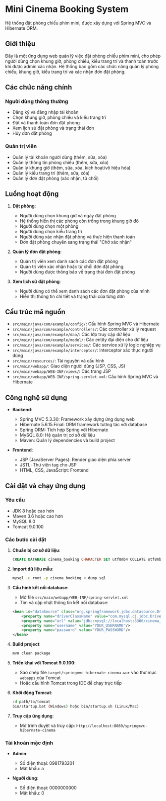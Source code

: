 # Mini Cinema Booking System

Hệ thống đặt phòng chiếu phim mini, được xây dựng với Spring MVC và Hibernate ORM.

## Giới thiệu

Đây là một ứng dụng web quản lý việc đặt phòng chiếu phim mini, cho phép người dùng chọn khung giờ, phòng chiếu, kiểu trang trí và thanh toán trước khi được admin xác nhận. Hệ thống bao gồm các chức năng quản lý phòng chiếu, khung giờ, kiểu trang trí và xác nhận đơn đặt phòng.

## Các chức năng chính

### Người dùng thông thường

- Đăng ký và đăng nhập tài khoản
- Chọn khung giờ, phòng chiếu và kiểu trang trí
- Đặt và thanh toán đơn đặt phòng
- Xem lịch sử đặt phòng và trạng thái đơn
- Hủy đơn đặt phòng

### Quản trị viên

- Quản lý tài khoản người dùng (thêm, sửa, xóa)
- Quản lý thông tin phòng chiếu (thêm, sửa, xóa)
- Quản lý khung giờ (thêm, sửa, xóa, kích hoạt/vô hiệu hóa)
- Quản lý kiểu trang trí (thêm, sửa, xóa)
- Quản lý đơn đặt phòng (xác nhận, từ chối)

## Luồng hoạt động

1. **Đặt phòng**:

   - Người dùng chọn khung giờ và ngày đặt phòng
   - Hệ thống hiển thị các phòng còn trống trong khung giờ đó
   - Người dùng chọn một phòng
   - Người dùng chọn kiểu trang trí
   - Người dùng xác nhận đặt phòng và thực hiện thanh toán
   - Đơn đặt phòng chuyển sang trạng thái "Chờ xác nhận"

2. **Quản lý đơn đặt phòng**:

   - Quản trị viên xem danh sách các đơn đặt phòng
   - Quản trị viên xác nhận hoặc từ chối đơn đặt phòng
   - Người dùng được thông báo về trạng thái đơn đặt phòng

3. **Xem lịch sử đặt phòng**:
   - Người dùng có thể xem danh sách các đơn đặt phòng của mình
   - Hiển thị thông tin chi tiết và trạng thái của từng đơn

## Cấu trúc mã nguồn

- `src/main/java/com/example/config/`: Cấu hình Spring MVC và Hibernate
- `src/main/java/com/example/controllers/`: Các controller xử lý request
- `src/main/java/com/example/dao/`: Các lớp truy cập dữ liệu
- `src/main/java/com/example/model/`: Các entity đại diện cho dữ liệu
- `src/main/java/com/example/services/`: Các service xử lý logic nghiệp vụ
- `src/main/java/com/example/interceptor/`: Interceptor xác thực người dùng
- `src/main/resources/`: Tài nguyên và cấu hình
- `src/main/webapp/`: Giao diện người dùng (JSP, CSS, JS)
- `src/main/webapp/WEB-INF/views/`: Các trang JSP
- `src/main/webapp/WEB-INF/spring-servlet.xml`: Cấu hình Spring MVC và Hibernate

## Công nghệ sử dụng

- **Backend**:

  - Spring MVC 5.3.30: Framework xây dựng ứng dụng web
  - Hibernate 5.6.15.Final: ORM framework tương tác với database
  - Spring ORM: Tích hợp Spring với Hibernate
  - MySQL 8.0: Hệ quản trị cơ sở dữ liệu
  - Maven: Quản lý dependencies và build project

- **Frontend**:
  - JSP (JavaServer Pages): Render giao diện phía server
  - JSTL: Thư viện tag cho JSP
  - HTML, CSS, JavaScript: Frontend

## Cài đặt và chạy ứng dụng

### Yêu cầu

- JDK 8 hoặc cao hơn
- Maven 3.6 hoặc cao hơn
- MySQL 8.0
- Tomcat 9.0.100

### Các bước cài đặt

1. **Chuẩn bị cơ sở dữ liệu**:

   ```sql
   CREATE DATABASE cinema_booking CHARACTER SET utf8mb4 COLLATE utf8mb4_unicode_ci;
   ```

2. **Import dữ liệu mẫu**:

   ```bash
   mysql -u root -p cinema_booking < dump.sql
   ```

3. **Cấu hình kết nối database**:

   - Mở file `src/main/webapp/WEB-INF/spring-servlet.xml`
   - Tìm và cập nhật thông tin kết nối database:

   ```xml
   <bean id="dataSource" class="org.springframework.jdbc.datasource.DriverManagerDataSource">
       <property name="driverClassName" value="com.mysql.cj.jdbc.Driver"/>
       <property name="url" value="jdbc:mysql://localhost:3306/cinema_booking?useUnicode=true&amp;characterEncoding=UTF-8"/>
       <property name="username" value="YOUR_USERNAME"/>
       <property name="password" value="YOUR_PASSWORD"/>
   </bean>
   ```

4. **Build project**:

   ```bash
   mvn clean package
   ```

5. **Triển khai với Tomcat 9.0.100**:

   - Sao chép file `target/springmvc-hibernate-cinema.war` vào thư mục `webapps` của Tomcat
   - Hoặc cấu hình Tomcat trong IDE để chạy trực tiếp

6. **Khởi động Tomcat**:

   ```bash
   cd path/to/tomcat
   bin/startup.bat (Windows) hoặc bin/startup.sh (Linux/Mac)
   ```

7. **Truy cập ứng dụng**:
   - Mở trình duyệt và truy cập: `http://localhost:8080/springmvc-hibernate-cinema`

### Tài khoản mặc định

- **Admin**:

  - Số điện thoại: 0981793201
  - Mật khẩu: a

- **Người dùng**:
  - Số điện thoại: 0000000000
  - Mật khẩu: 0
